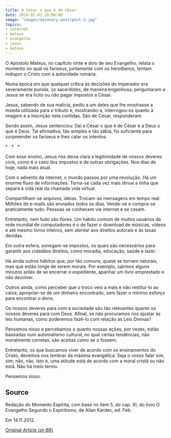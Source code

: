 ```yaml
---
title: A César o que é de César
date: 2019-02-01 19:00:00
image: "images/masonary-post/post-2.jpg"
topics: 
- internet
- mateus
- evangelho
- jesus
- mateus
---
```


O Apóstolo Mateus, no capítulo vinte e dois de seu Evangelho, relata o momento
no qual os fariseus, juntamente com os herodianos, tentam indispor o Cristo com
a autoridade romana.

Numa época em que qualquer crítica às decisões do Imperador era severamente
punida, os sacerdotes, de maneira engenhosa, perguntaram a Jesus se era lícito
ou não pagar impostos a César.

Jesus, sabendo de sua malícia, pediu a um deles que lhe mostrasse a moeda
utilizada para o tributo e, mostrando-a, interrogou-os quanto à imagem e a
inscrição nela contidas. São de César, responderam.

Sendo assim, Jesus sentenciou: Dai a César o que é de César e a Deus o que é
Deus. Tal afirmativa, tão simples e tão sábia, foi suficiente para surpreender
os fariseus e lhes calar os intentos.

*   *   *

Com esse ensino, Jesus nos deixa clara a legitimidade de nossos deveres civis,
como é o caso dos impostos e de outras obrigações. Nos dias de hoje, nada mais
atual.

Com o advento da internet, o mundo passou por uma revolução. Há um enorme fluxo
de informações. Torna-se cada vez mais tênue a linha que separa a vida real da
chamada vida virtual.

Compartilham-se arquivos, ideias. Trocam-se mensagens em tempo real. Milhões de
e-mails são enviados todos os dias. Vende-se e compra-se praticamente tudo.
Pessoas se conhecem via internet e se casam.

Entretanto, nem tudo são flores. Um hábito comum de muitos usuários da rede
mundial de computadores é o de fazer o download de músicas, vídeos e até mesmo
livros inteiros, sem atentar aos direitos autorais e às taxas devidas.

Em outra esfera, sonegam-se impostos, os quais são necessários para garantir
aos cidadãos direitos, como moradia, educação, saúde e lazer.

Há ainda outros hábitos que, por tão comuns, quase se tornam naturais, mas que
estão longe de serem morais. Por exemplo, sairmos alguns minutos antes de se
encerrar o expediente, apanhar um livro emprestado e não devolver.

Outros ainda, como perceber que o troco veio a mais e não restituí-lo ao caixa;
apropriar-se de um dinheiro encontrado, sem fazer o mínimo esforço para
encontrar o dono.

Os nossos deveres para com a sociedade são tão relevantes quanto os nossos
deveres para com Deus. Afinal, se não procuramos nos ajustar às leis humanas,
como poderemos fazê-lo com relação às Leis Divinas?

Pensemos nisso e percebamos o quanto nossas ações, por vezes, estão baseadas
num automatismo cultural, no qual certas tendências, não moralmente corretas,
são aceitas como se o fossem.

Entretanto, os que buscamos viver de acordo com os ensinamentos do Cristo,
devemos nos lembrar da máxima evangélica: Seja o vosso falar sim, sim; não,
não. Isto é, uma atitude está de acordo com a moral cristã ou não está. Não há
meio termo.

Pensemos nisso.           

## Source
Redação do Momento Espírita, com base no item 5,
do cap. XI, do livro O Evangelho Segundo o Espiritismo, de
Allan Kardec, ed. Feb.

Em 14.11.2012.


[Original Article (pt-BR)](http://momento.com.br/pt/ler_texto.php?id=3657)

